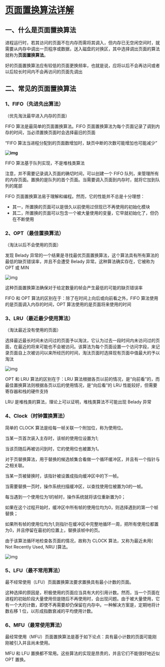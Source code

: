 # [页面置换算法详解](https://www.cnblogs.com/Leophen/p/11397699.html)

## 一、什么是页面置换算法

进程运行时，若其访问的页面不在内存而需将其调入，但内存已无空闲空间时，就需要从内存中调出一页程序或数据，送入磁盘的对换区，其中选择调出页面的算法就称为**页面置换算法**。

好的页面置换算法应有较低的页面更换频率，也就是说，应将以后不会再访问或者以后较长时间内不会再访问的页面先调出

 

 

## 二、常见的页面置换算法

 

### 1、FIFO（先进先出算法）

（优先淘汰最早进入内存的页面）

FIFO 算法是最简单的页面置换算法。FIFO 页面置换算法为每个页面记录了调到内存的时间，当必须置换页面时会选择最旧的页面

“FIFO 算法当进程分配到的页面数增加时，缺页中断的次数可能增加也可能减少”

**![img](https://img2018.cnblogs.com/blog/1731684/201908/1731684-20190823011829489-1351148814.png)**

FIFO 算法基于队列实现，不是堆栈类算法

注意，并不需要记录调入页面的确切时间，可以创建一个 FIFO 队列，来管理所有的内存页面。置换的是队列的首个页面。当需要调入页面到内存时，就将它加到队列的尾部

FIFO 页面置换算法易于理解和编程。然而，它的性能并不总是十分理想：

- 其一，所置换的页面可以是很久以前使用过但现已不再使用的初始化模块
- 其二，所置换的页面可以包含一个被大量使用的变量，它早就初始化了，但仍在不断使用

 

### 2、OPT（最佳置换算法）

（淘汰以后不会使用的页面）

发现 Belady 异常的一个结果是寻找最优页面置换算法，这个算法具有所有算法的最低的缺页错误率，并且不会遭受 Belady 异常。这种算法确实存在，它被称为 OPT 或 MIN

![img](https://img2018.cnblogs.com/blog/1731684/201908/1731684-20190823011918997-1201634523.png)

这种页面置换算法确保对于给定数量的帧会产生最低的可能的缺页错误率

FIFO 和 OPT 算法的区别在于：除了在时间上向后或向前看之外，FIFO 算法使用的是页面调入内存的时间，OPT 算法使用的是页面将来使用的时间

 

### 3、LRU（最近最少使用算法）

（淘汰最近没有使用的页面）

选择最近最长时间未访问过的页面予以淘汰，它认为过去一段时间内未访问过的页面，在最近的将来可能也不会被访问。该算法为每个页面设置一个访问字段，来记录页面自上次被访问以来所经历的时间，淘汰页面时选择现有页面中值最大的予以淘汰

![img](https://img2018.cnblogs.com/blog/1731684/201908/1731684-20190823011955447-1422165764.png)

OPT 和 LRU 算法的区别在于：LRU 算法根据各页以前的情况，是“向前看”的，而最佳置换算法则根据各页以后的使用情况，是“向后看”的
LRU 性能较好，但需要寄存器和栈的硬件支持

LRU 是堆栈类的算法，理论上可以证明，堆栈类算法不可能出现 Belady 异常

 

### 4、Clock（时钟置换算法）

简单的 CLOCK 算法是给每一帧关联一个附加位，称为使用位。

当某一页首次装入主存时，该帧的使用位设置为1;

当该页随后再被访问到时，它的使用位也被置为1。

对于页替换算法，用于替换的候选帧集合看做一个循环缓冲区，并且有一个指针与之相关联。

当某一页被替换时，该指针被设置成指向缓冲区中的下一帧。

当需要替换一页时，操作系统扫描缓冲区，以查找使用位被置为0的一帧。

每当遇到一个使用位为1的帧时，操作系统就将该位重新置为0；

如果在这个过程开始时，缓冲区中所有帧的使用位均为0，则选择遇到的第一个帧替换；

如果所有帧的使用位均为1,则指针在缓冲区中完整地循环一周，把所有使用位都置为0，并且停留在最初的位置上，替换该帧中的页。

由于该算法循环地检查各页面的情况，故称为 CLOCK 算法，又称为最近未用( Not Recently Used, NRU )算法。

![img](https://img2018.cnblogs.com/blog/1731684/201908/1731684-20190823012120926-1280483459.png)

 

### 5、LFU（最不常用算法）

最不经常使用（LFU）页面置换算法要求置换具有最小计数的页面。

这种选择的原因是，积极使用的页面应当具有大的引用计数。然而，当一个页面在进程的初始阶段大量使用但是随后不再使用时，会出现问题。由于被大量使用，它有一个大的计数，即使不再需要却仍保留在内存中。一种解决方案是，定期地将计数右移 1 位，以形成指数衰减的平均使用计数。

 

### 6、MFU（最常使用算法）

最经常使用（MFU）页面置换算法是基于如下论点：具有最小计数的页面可能刚刚被引入并且尚未使用。

MFU 和 LFU 置换都不常用。这些算法的实现是昂贵的，并且它们不能很好地近似 OPT 置换。